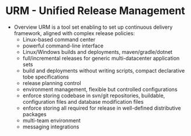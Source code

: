 # URM - Unified Release Management

* Overview
  URM is a tool set enabling to set up continuous delivery framework, aligned with complex release policies:
  - Linux-based command center
  - powerful command-line interface
  - Linux/Windows builds and deployments, maven/gradle/dotnet
  - full/incremental releases for generic multi-datacenter application sets
  - build and deployments without writing scripts, compact declarative tobe specifications
  - release planning control
  - environment management, flexible but controlled configurations
  - enforce storing codebase in svn/git repositories, buildable, configuration files and database modification files
  - enforce storing all required for release in well-defined distributive packages
  - multi-team environment
  - messaging integrations
   
  
